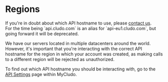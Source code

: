 # Regions

<aside class="notice">If you're in doubt about which API hostname to use, please <a href="https://www.cludo.com/contact/" target="_blank">contact us</a>.</aside>

<aside class="warning">For the time being `api.cludo.com` is an alias for `api-eu1.cludo.com`, but going forward it will be deprecated.</aside>

We have our servers located in multiple datacenters around the world. However, it's important that you're interacting with the correct API hostname for the region in which your account was created, as making calls to a different region will be rejected as unauthorized.

To find out which API hostname you should be interacting with, go to the <a href="https://my.cludo.com/#/account/settings/apisettings" target="_blank">API Settings</a> page within MyCludo.